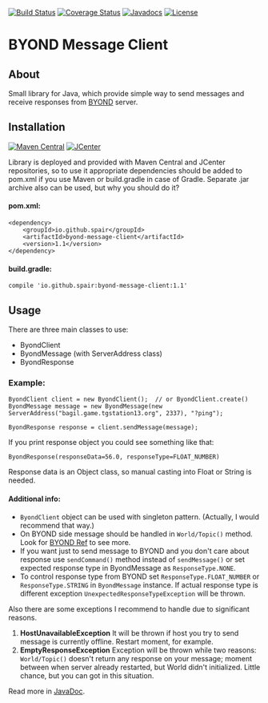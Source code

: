 [![Build Status](https://travis-ci.org/SpaiR/byond-message-client.svg?branch=master)](https://travis-ci.org/SpaiR/byond-message-client) 
[![Coverage Status](https://coveralls.io/repos/github/SpaiR/byond-message-client/badge.svg?branch=master)](https://coveralls.io/github/SpaiR/byond-message-client?branch=master)
[![Javadocs](https://www.javadoc.io/badge/io.github.spair/byond-message-client.svg)](https://www.javadoc.io/doc/io.github.spair/byond-message-client)
[![License](http://img.shields.io/badge/license-MIT-blue.svg)](http://www.opensource.org/licenses/MIT)

# BYOND Message Client
## About 
Small library for Java, which provide simple way to send messages and receive responses from [BYOND](http://www.byond.com/) server.

## Installation
[![Maven Central](https://img.shields.io/maven-central/v/io.github.spair/byond-message-client.svg?style=flat)](https://maven-badges.herokuapp.com/maven-central/io.github.spair/byond-message-client)
[![JCenter](https://img.shields.io/bintray/v/spair/io.github.spair/byond-message-client.svg?label=jcenter)](https://bintray.com/spair/io.github.spair/byond-message-client/_latestVersion)

Library is deployed and provided with Maven Central and JCenter repositories, so to use it appropriate dependencies should be added to pom.xml if you use Maven or build.gradle in case of Gradle. Separate .jar archive also can be used, but why you should do it?
#### pom.xml:
```
<dependency>
    <groupId>io.github.spair</groupId>
    <artifactId>byond-message-client</artifactId>
    <version>1.1</version>
</dependency>
```
#### build.gradle:
```
compile 'io.github.spair:byond-message-client:1.1'
```

## Usage
There are three main classes to use:
- ByondClient
- ByondMessage (with ServerAddress class)
- ByondResponse

### Example:
```
ByondClient client = new ByondClient();  // or ByondClient.create()
ByondMessage message = new ByondMessage(new ServerAddress("bagil.game.tgstation13.org", 2337), "?ping");

ByondResponse response = client.sendMessage(message);
```
If you print response object you could see something like that: 
```
ByondResponse(responseData=56.0, responseType=FLOAT_NUMBER)
```
Response data is an Object class, so manual casting into Float or String is needed.

#### Additional info:
* `ByondClient` object can be used with singleton pattern. (Actually, I would recommend that way.)
* On BYOND side message should be handled in `World/Topic()` method. Look for [BYOND Ref](http://www.byond.com/docs/ref/info.html#/world/proc/Topic) to see more.
* If you want just to send message to BYOND and you don't care about response use `sendCommand()` method instead of `sendMessage()` or set expected response type in ByondMessage as `ResponseType.NONE`.
* To control response type from BYOND set `ResponseType.FLOAT_NUMBER` or `ResponseType.STRING` in `ByondMessage` instance.
If actual response type is different exception `UnexpectedResponseTypeException` will be thrown.

Also there are some exceptions I recommend to handle due to significant reasons.
1) __HostUnavailableException__ It will be thrown if host you try to send message is currently offline. Restart moment, for example.
2) __EmptyResponseException__ Exception will be thrown while two reasons: `World/Topic()` doesn't return any response on your message; moment between when server already restarted, but World didn't initialized. Little chance, but you can got in this situation.

Read more in [JavaDoc](https://www.javadoc.io/doc/io.github.spair/byond-message-client).
